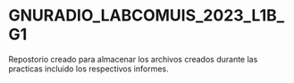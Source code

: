 # GNURADIO_LABCOMUIS_2023_L1B_G1
Repostorio creado para almacenar los archivos creados durante las practicas incluido los respectivos informes.
